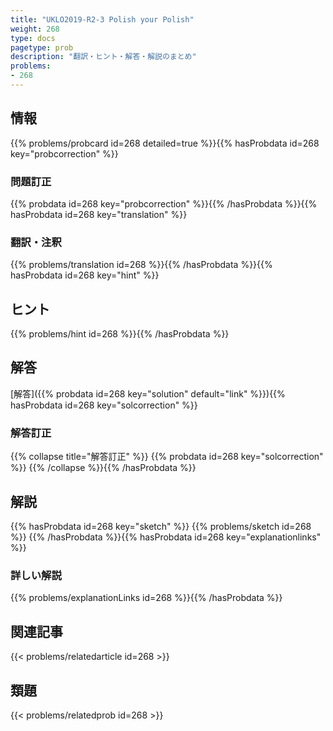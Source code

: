```yaml
---
title: "UKLO2019-R2-3 Polish your Polish"
weight: 268
type: docs
pagetype: prob
description: "翻訳・ヒント・解答・解説のまとめ"
problems: 
- 268
---
```


## 情報

{{% problems/probcard id=268 detailed=true %}}{{% hasProbdata id=268 key="probcorrection" %}}

### 問題訂正

{{% probdata id=268 key="probcorrection" %}}{{% /hasProbdata %}}{{% hasProbdata id=268 key="translation" %}}

### 翻訳・注釈

{{% problems/translation id=268 %}}{{% /hasProbdata %}}{{% hasProbdata id=268 key="hint" %}}

## ヒント

{{% problems/hint id=268 %}}{{% /hasProbdata %}}

## 解答

[解答]({{% probdata id=268 key="solution" default="link" %}}){{% hasProbdata id=268 key="solcorrection" %}}

### 解答訂正

{{% collapse title="解答訂正" %}}
{{% probdata id=268 key="solcorrection" %}}
{{% /collapse %}}{{% /hasProbdata %}}

## 解説

{{% hasProbdata id=268 key="sketch" %}}
{{% problems/sketch id=268 %}}
{{% /hasProbdata %}}{{% hasProbdata id=268 key="explanationlinks" %}}

### 詳しい解説

{{% problems/explanationLinks id=268 %}}{{% /hasProbdata %}}

## 関連記事

{{< problems/relatedarticle id=268 >}}

## 類題

{{< problems/relatedprob id=268 >}}
